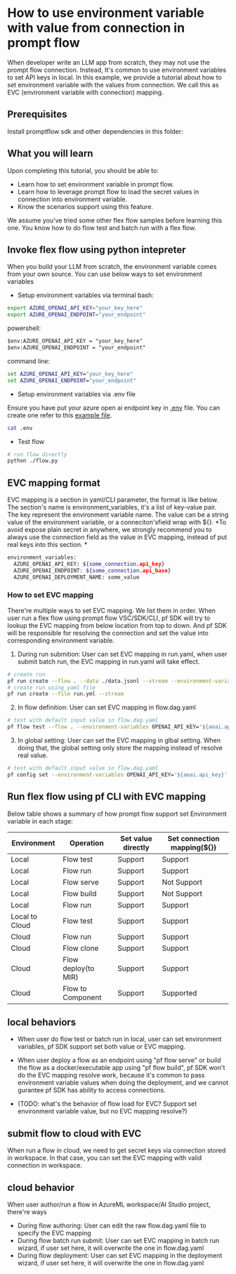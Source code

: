 # How to use environment variable with value from connection in prompt flow
When developer write an LLM app from scratch, they may not use the prompt flow connection. Instead, It's common to use environment variables to set API keys in local. In this example, we provide a tutorial about how to set environment variable with the values from connection. We call this as EVC (environment variable with connection) mapping.

## Prerequisites

Install promptflow sdk and other dependencies in this folder:

## What you will learn
Upon completing this tutorial, you should be able to:

- Learn how to set environment variable in prompt flow.
- Learn how to leverage prompt flow to load the secret values in connection into environment variable.
- Know the scenarios support using this feature.

We assume you've tried some other flex flow samples before learning this one. You know how to do flow test and batch run with a flex flow.

## Invoke flex flow using python intepreter

When you build your LLM from scratch, the environment variable comes from your own source. You can use below ways to set environment variables 
- Setup environment variables via terminal
bash:
```bash
export AZURE_OPENAI_API_KEY="your_key_here"
export AZURE_OPENAI_ENDPOINT="your_endpoint"
```
powershell:
```ps
$env:AZURE_OPENAI_API_KEY = "your_key_here"
$env:AZURE_OPENAI_ENDPOINT = "your_endpoint"
```
command line:
```cmd
set AZURE_OPENAI_API_KEY="your_key_here"
set AZURE_OPENAI_ENDPOINT="your_endpoint"
```

- Setup environment variables via .env file

Ensure you have put your azure open ai endpoint key in [.env](../.env) file. You can create one refer to this [example file](../.env.example).

```bash
cat .env
```

- Test flow

```bash
# run flow directly
python ./flow.py
```

## EVC mapping format
EVC mapping is a section in yaml/CLI parameter, the format is like below. The section's name is environment_variables, it's a list of key-value pair. The key represent the environment variable name. The value can be a string value of the environment variable, or a conneciton'sfield wrap with ${}. 
*To avoid expose plain secret in anywhere, we strongly recommend you to always use the connection field as the value in EVC mapping, instead of put real keys into this section. *
```bash
environment_variables: 
  AZURE_OPENAI_API_KEY: ${some_connection.api_key} 
  AZURE_OPENAI_ENDPOINT: ${some_connection.api_base} 
  AZURE_OPENAI_DEPLOYMENT_NAME: some_value
```

### How to set EVC mapping

There're multiple ways to set EVC mapping. We list them in order. When user run a flex flow using prompt flow VSC/SDK/CLI, pf SDK will try to lookup the EVC mapping from below location from top to down. And pf SDK will be responsible for resolving the connection and set the value into corresponding environment variable. 

1. During run submition: User can set EVC mapping in run.yaml, when user submit batch run, the EVC mapping in run.yaml will take effect.
```bash
# create run
pf run create --flow . --data ./data.jsonl --stream --environment-variables AZURE_OPENAI_API_KEY='${aoai.api_key}' AZURE_OPENAI_ENDPOINT='${open_ai_connection.api_base}' --column-mapping question='${data.question}'
# create run using yaml file
pf run create --file run.yml --stream
```
2. In flow definition: User can set EVC mapping in flow.dag.yaml
```bash
# test with default input value in flow.dag.yaml
pf flow test --flow . --environment-variables OPENAI_API_KEY='${aoai.api_key}' AZURE_OPENAI_ENDPOINT='${aoai.api_base}'
```
3. In global setting: User can set the EVC mapping in glbal setting. When doing that, the global setting only store the mapping instead of resolve real value.
```bash
# test with default input value in flow.dag.yaml
pf config set --environment-variables OPENAI_API_KEY='${aoai.api_key}' AZURE_OPENAI_ENDPOINT='${aoai.api_base}'
```
## Run flex flow using pf CLI with EVC mapping
Below table shows a summary of how prompt flow support set Environment variable in each stage:

| Environment | Operation   | Set value directly | Set connection mapping(${}) |
|-------------|-------------|--------------------------------|----------------------------------|
| Local       | Flow test   | Support                      | Support                        |
| Local       | Flow run    | Support                      | Support                        |
| Local       | Flow serve  | Support                      | Not Support                    |
| Local       | Flow build  | Support                      | Not Support                    |
| Local       | Flow run    | Support      | Support                        |
| Local to Cloud       | Flow test   | Support      | Support                        |
| Cloud       | Flow run    | Support      | Support                        |
| Cloud       | Flow clone  | Support      | Support                        |
| Cloud       | Flow deploy(to MIR) | Support      | Support                    |
| Cloud       | Flow to Component  | Support      | Supported                        |

## local behaviors
- When user do flow test or batch run in local, user can set environment variables, pf SDK support set both value or EVC mapping.
- When user deploy a flow as an endpoint using "pf flow serve" or build the flow as a docker/executable app using "pf flow build", pf SDK won't do the EVC mapping resolve work, because it's common to pass environment variable values when doing the deployment, and we cannot gurantee pf SDK has ability to access connections.

- (TODO: what's the behavior of flow load for EVC? Support set environment variable value, but no EVC mapping resolve?)
## submit flow to cloud with EVC
When run a flow in cloud, we need to get secret keys via connection stored in workspace. In that case, you can set the EVC mapping with valid connection in workspace.

## cloud behavior
When user author/run a flow in AzureML workspace/AI Studio project, there're ways 
- During flow authoring: User can edit the raw flow.dag.yaml file to specify the EVC mapping
- During flow batch run submit: User can set EVC mapping in batch run wizard, if user set here, it will overwrite the one in flow.dag.yaml
- During flow deployment: User can set EVC mapping in the deployment wizard, if user set here, it will overwrite the one in flow.dag.yaml

